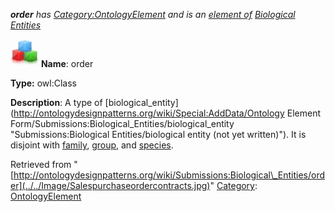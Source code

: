 ___order__ has [Category:OntologyElement](../../Category/OntologyElement "Category:OntologyElement") and is an [element of](../../Property/ElementOf "Property:ElementOf") [Biological Entities](../../Submissions/Biological_Entities "Submissions:Biological Entities")_


  




[![Class](../../images/thumb/2/27/Class.gif/45px-Class.gif)](../../Image/Class.gif "Class")
__Name__: order 


__Type:__ owl:Class 


__Description__: A type of  [biological\_entity](http://ontologydesignpatterns.org/wiki/Special:AddData/Ontology Element Form/Submissions:Biological_Entities/biological_entity "Submissions:Biological Entities/biological entity (not yet written)"). It is disjoint with  [family](../../Submissions/Biological_Entities/family "Submissions:Biological Entities/family"),  [group](../../Submissions/Biological_Entities/group "Submissions:Biological Entities/group"), and  [species](../../Image/Gearspecies.jpg "Submissions:Biological Entities/species"). 





Retrieved from "[http://ontologydesignpatterns.org/wiki/Submissions:Biological\_Entities/order](../../Image/Salespurchaseordercontracts.jpg)"
 [Category](http://ontologydesignpatterns.org/wiki/Special:Categories "Special:Categories"): [OntologyElement](../../Category/OntologyElement "Category:OntologyElement")
